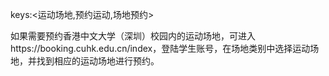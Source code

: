 keys:<运动场地,预约运动,场地预约>


如果需要预约香港中文大学（深圳）校园内的运动场地，可进入https://booking.cuhk.edu.cn/index，登陆学生账号，在场地类别中选择运动场地，并找到相应的运动场地进行预约。